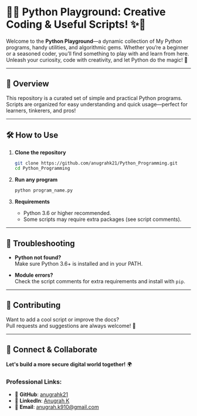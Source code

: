 # 🐍✨ Python Playground: Creative Coding & Useful Scripts! ✨🐍

Welcome to the **Python Playground**—a dynamic collection of My Python programs, handy utilities, and algorithmic gems. Whether you’re a beginner or a seasoned coder, you’ll find something to play with and learn from here.  
Unleash your curiosity, code with creativity, and let Python do the magic! 🚀

---

## 🎯 Overview

This repository is a curated set of simple and practical Python programs.  
Scripts are organized for easy understanding and quick usage—perfect for learners, tinkerers, and pros!

---

## 🛠️ How to Use

1. **Clone the repository**  
    ```bash
    git clone https://github.com/anugrahk21/Python_Programming.git
    cd Python_Programming
    ```

2. **Run any program**  
    ```bash
    python program_name.py
    ```

3. **Requirements**  
    - Python 3.6 or higher recommended.
    - Some scripts may require extra packages (see script comments).

---

## 🐞 Troubleshooting

- **Python not found?**  
  Make sure Python 3.6+ is installed and in your PATH.

- **Module errors?**  
  Check the script comments for extra requirements and install with `pip`.

---

## 🤝 Contributing

Want to add a cool script or improve the docs?  
Pull requests and suggestions are always welcome! 🌟

---

## 🔗 Connect & Collaborate

**Let's build a more secure digital world together!** 🌍

### **Professional Links:**
- 🐙 **GitHub**: [anugrahk21](https://github.com/anugrahk21)
- 💼 **LinkedIn**: [Anugrah K](https://linkedin.com/in/anugrah-k)
- 📧 **Email**: [anugrah.k910@gmail.com](mailto:anugrah.k910@gmail.com)
